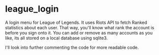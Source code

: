 # league_login
A login menu for League of Legends.
It uses Riots API to fetch Ranked statistics about each user.
That way, you'll know what rank the account is before you sign onto it.
You can add or remove as many accounts as you like, its all stored on a local database using sqlite3.

I'll look into further commenting the code for more readable code.
